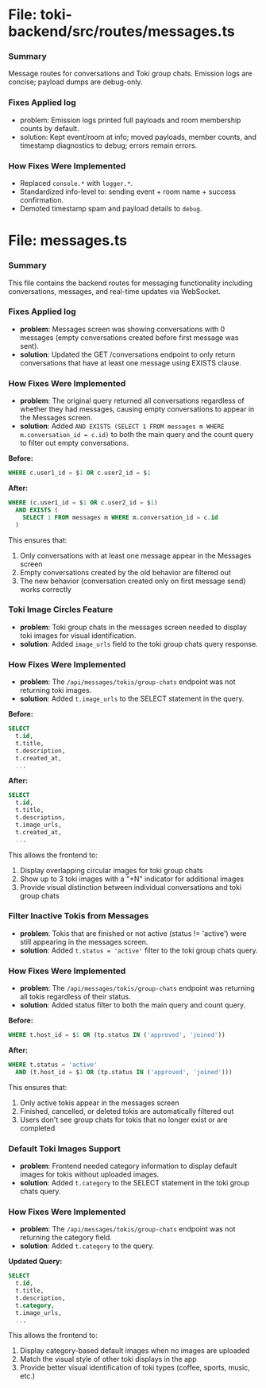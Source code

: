 # File: toki-backend/src/routes/messages.ts

### Summary
Message routes for conversations and Toki group chats. Emission logs are concise; payload dumps are debug-only.

### Fixes Applied log
- problem: Emission logs printed full payloads and room membership counts by default.
- solution: Kept event/room at info; moved payloads, member counts, and timestamp diagnostics to debug; errors remain errors.

### How Fixes Were Implemented
- Replaced `console.*` with `logger.*`.
- Standardized info-level to: sending event + room name + success confirmation.
- Demoted timestamp spam and payload details to `debug`.

# File: messages.ts

### Summary
This file contains the backend routes for messaging functionality including conversations, messages, and real-time updates via WebSocket.

### Fixes Applied log
- **problem**: Messages screen was showing conversations with 0 messages (empty conversations created before first message was sent).
- **solution**: Updated the GET /conversations endpoint to only return conversations that have at least one message using EXISTS clause.

### How Fixes Were Implemented
- **problem**: The original query returned all conversations regardless of whether they had messages, causing empty conversations to appear in the Messages screen.
- **solution**: Added `AND EXISTS (SELECT 1 FROM messages m WHERE m.conversation_id = c.id)` to both the main query and the count query to filter out empty conversations.

**Before:**
```sql
WHERE c.user1_id = $1 OR c.user2_id = $1
```

**After:**
```sql
WHERE (c.user1_id = $1 OR c.user2_id = $1)
  AND EXISTS (
    SELECT 1 FROM messages m WHERE m.conversation_id = c.id
  )
```

This ensures that:
1. Only conversations with at least one message appear in the Messages screen
2. Empty conversations created by the old behavior are filtered out
3. The new behavior (conversation created only on first message send) works correctly

### Toki Image Circles Feature
- **problem**: Toki group chats in the messages screen needed to display toki images for visual identification.
- **solution**: Added `image_urls` field to the toki group chats query response.

### How Fixes Were Implemented
- **problem**: The `/api/messages/tokis/group-chats` endpoint was not returning toki images.
- **solution**: Added `t.image_urls` to the SELECT statement in the query.

**Before:**
```sql
SELECT 
  t.id,
  t.title,
  t.description,
  t.created_at,
  ...
```

**After:**
```sql
SELECT 
  t.id,
  t.title,
  t.description,
  t.image_urls,
  t.created_at,
  ...
```

This allows the frontend to:
1. Display overlapping circular images for toki group chats
2. Show up to 3 toki images with a "+N" indicator for additional images
3. Provide visual distinction between individual conversations and toki group chats

### Filter Inactive Tokis from Messages
- **problem**: Tokis that are finished or not active (status != 'active') were still appearing in the messages screen.
- **solution**: Added `t.status = 'active'` filter to the toki group chats query.

### How Fixes Were Implemented
- **problem**: The `/api/messages/tokis/group-chats` endpoint was returning all tokis regardless of their status.
- **solution**: Added status filter to both the main query and count query.

**Before:**
```sql
WHERE t.host_id = $1 OR (tp.status IN ('approved', 'joined'))
```

**After:**
```sql
WHERE t.status = 'active'
  AND (t.host_id = $1 OR (tp.status IN ('approved', 'joined')))
```

This ensures that:
1. Only active tokis appear in the messages screen
2. Finished, cancelled, or deleted tokis are automatically filtered out
3. Users don't see group chats for tokis that no longer exist or are completed

### Default Toki Images Support
- **problem**: Frontend needed category information to display default images for tokis without uploaded images.
- **solution**: Added `t.category` to the SELECT statement in the toki group chats query.

### How Fixes Were Implemented
- **problem**: The `/api/messages/tokis/group-chats` endpoint was not returning the category field.
- **solution**: Added `t.category` to the query.

**Updated Query:**
```sql
SELECT 
  t.id,
  t.title,
  t.description,
  t.category,
  t.image_urls,
  ...
```

This allows the frontend to:
1. Display category-based default images when no images are uploaded
2. Match the visual style of other toki displays in the app
3. Provide better visual identification of toki types (coffee, sports, music, etc.)
